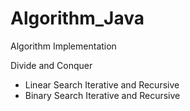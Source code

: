 # Algorithm_Java
Algorithm Implementation

Divide and Conquer
- Linear Search Iterative and Recursive
- Binary Search Iterative and Recursive
